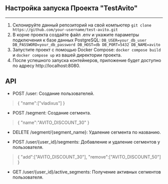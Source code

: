 ## Настройка запуска Проекта "TestAvito"
***
1) Склонируйте данный репозиторий на свой компьютер `git clone https://github.com/your-username/test-avito.git` 
2) В корне проекта создайте файл .env и укажите параметры подключения к базе данных PostgreSQL:
  `DB_USER=your_db_user
   DB_PASSWORD=your_db_password
   DB_HOST=db
   DB_PORT=5432
   DB_NAME=avito`
3) Запустите проект с помощью Docker Compose:
`docker compose build` и `docker compose up` из вашей директории  проекта.
4) После успешного запуска контейнеров, приложение будет доступно по адресу http://localhost:8080.
## API

+ POST /user: Создание пользователей.
> {
"name":["vladixus"]
}
+ POST /segment: Создание сегмента.
> {
"name":"AVITO_DISCOUNT_30"
}
+ DELETE /segment/{segment_name}: Удаление сегмента по названию.

+ POST /user/{user_id}/segments: Добавление и удаление сегментов у пользователя.
> {
"add":["AVITO_DISCOUNT_30"],
"remove":["AVITO_DISCOUNT_50"]
}
+ GET /user/{user_id}/active_segments: Получение активных сегментов пользователя.
